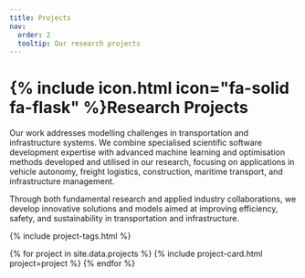 ```yaml
---
title: Projects
nav:
  order: 2
  tooltip: Our research projects
---
```


# {% include icon.html icon="fa-solid fa-flask" %}Research Projects

Our work addresses modelling challenges in transportation and infrastructure systems. We combine specialised scientific software development expertise with advanced machine learning and optimisation methods developed and utilised in our research, focusing on applications in vehicle autonomy, freight logistics, construction, maritime transport, and infrastructure management.

Through both fundamental research and applied industry collaborations, we develop innovative solutions and models aimed at improving efficiency, safety, and sustainability in transportation and infrastructure.

{% include project-tags.html %}

{% for project in site.data.projects %}
    {% include project-card.html project=project %}
{% endfor %}
